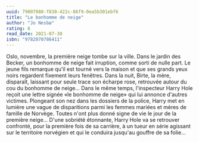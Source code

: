 ```yaml
---
uuid: 79007088-f838-422c-86f9-0ea5b301ebf6
title: "Le bonhomme de neige"
author: "Jo Nesbø"
rating: 6
read_date: 2021-07-30
isbn: "9782070786411"
---
```


Oslo, novembre, la première neige tombe sur la ville. Dans le jardin des Becker, un bonhomme de neige fait irruption, comme sorti de nulle part. Le jeune fils remarque qu'il est tourné vers la maison et que ses grands yeux noirs regardent fixement leurs fenêtres. Dans la nuit, Birte, la mère, disparaît, laissant pour seule trace son écharpe rose, retrouvée autour du cou du bonhomme de neige... Dans le même temps, l'inspecteur Harry Hole reçoit une lettre signée «le bonhomme de neige» qui lui annonce d'autres victimes. Plongeant son nez dans les dossiers de la police, Harry met en lumière une vague de disparitions parmi les femmes mariées et mères de famille de Norvège. Toutes n'ont plus donné signe de vie le jour de la première neige... D'une sobriété étonnante, Harry Hole va se retrouver confronté, pour la première fois de sa carrière, à un tueur en série agissant sur le territoire norvégien et qui le conduira jusqu'au gouffre de sa folie...